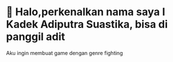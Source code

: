 # 👋 Halo,perkenalkan nama saya I Kadek Adiputra Suastika, bisa di panggil adit

Aku ingin membuat game dengan genre fighting


